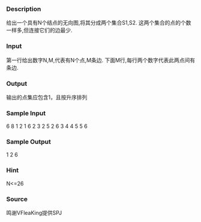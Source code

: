 
### Description
给出一个具有N个结点的无向图,将其分成两个集合S1,S2. 这两个集合的点的个数一样多,但连接它们的边最少.
### Input
第一行给出数字N,M,代表有N个点,M条边. 下面M行,每行两个数字代表此两点间有条边.
### Output
输出的点集应包含1，且按升序排列
### Sample Input
6 8
1 2
1 6
2 3
2 5
2 6
3 4
4 5
5 6
### Sample Output
1 2 6
### Hint
N<=26
### Source
鸣谢VFleaKing提供SPJ